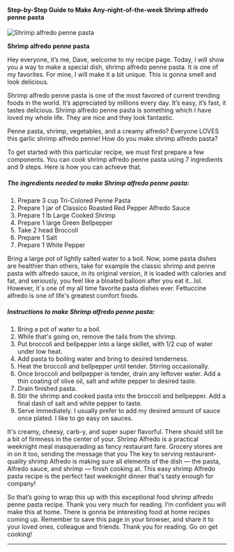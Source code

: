             

#### Step-by-Step Guide to Make Any-night-of-the-week Shrimp alfredo penne pasta

![Shrimp alfredo penne pasta](https://img-global.cpcdn.com/recipes/4906190223966208/751x532cq70/shrimp-alfredo-penne-pasta-recipe-main-photo.jpg)

**Shrimp alfredo penne pasta**

Hey everyone, it’s me, Dave, welcome to my recipe page. Today, I will show you a way to make a special dish, shrimp alfredo penne pasta. It is one of my favorites. For mine, I will make it a bit unique. This is gonna smell and look delicious.

Shrimp alfredo penne pasta is one of the most favored of current trending foods in the world. It’s appreciated by millions every day. It’s easy, it’s fast, it tastes delicious. Shrimp alfredo penne pasta is something which I have loved my whole life. They are nice and they look fantastic.

Penne pasta, shrimp, vegetables, and a creamy alfredo? Everyone LOVES this garlic shrimp alfredo penne! How do you make shrimp alfredo pasta?

To get started with this particular recipe, we must first prepare a few components. You can cook shrimp alfredo penne pasta using 7 ingredients and 9 steps. Here is how you can achieve that.

##### The ingredients needed to make Shrimp alfredo penne pasta:

1.  Prepare 3 cup Tri-Colored Penne Pasta
2.  Prepare 1 jar of Classico Roasted Red Pepper Alfredo Sauce
3.  Prepare 1 lb Large Cooked Shrimp
4.  Prepare 1 large Green Bellpepper
5.  Take 2 head Broccoli
6.  Prepare 1 Salt
7.  Prepare 1 White Pepper

Bring a large pot of lightly salted water to a boil. Now, some pasta dishes are healthier than others, take for example the classic shrimp and penne pasta with alfredo sauce, in its original version, it is loaded with calories and fat, and seriously, you feel like a bloated balloon after you eat it…lol. However, it´s one of my all time favorite pasta dishes ever. Fettuccine alfredo is one of life's greatest comfort foods.

##### Instructions to make Shrimp alfredo penne pasta:

1.  Bring a pot of water to a boil.
2.  While that's going on, remove the tails from the shrimp.
3.  Put broccoli and bellpepper into a large skillet, with 1/2 cup of water under low heat.
4.  Add pasta to boiling water and bring to desired tenderness.
5.  Heat the broccoli and bellpepper until tender. Stirring occasionally.
6.  Once broccoli and bellpepper is tender, drain any leftover water. Add a thin coating of olive oil, salt and white pepper to desired taste.
7.  Drain finished pasta.
8.  Stir the shrimp and cooked pasta into the broccoli and bellpepper. Add a final dash of salt and white pepper to taste.
9.  Serve immediately. I usually prefer to add my desired amount of sauce once plated. I like to go easy on sauces.

It's creamy, cheesy, carb-y, and super super flavorful. There should still be a bit of firmness in the center of your. Shrimp Alfredo is a practical weeknight meal masquerading as fancy restaurant fare. Grocery stores are in on it too, sending the message that you The key to serving restaurant-quality shrimp Alfredo is making sure all elements of the dish — the pasta, Alfredo sauce, and shrimp — finish cooking at. This easy shrimp Alfredo pasta recipe is the perfect fast weeknight dinner that's tasty enough for company!

So that’s going to wrap this up with this exceptional food shrimp alfredo penne pasta recipe. Thank you very much for reading. I’m confident you will make this at home. There is gonna be interesting food at home recipes coming up. Remember to save this page in your browser, and share it to your loved ones, colleague and friends. Thank you for reading. Go on get cooking!

* * *